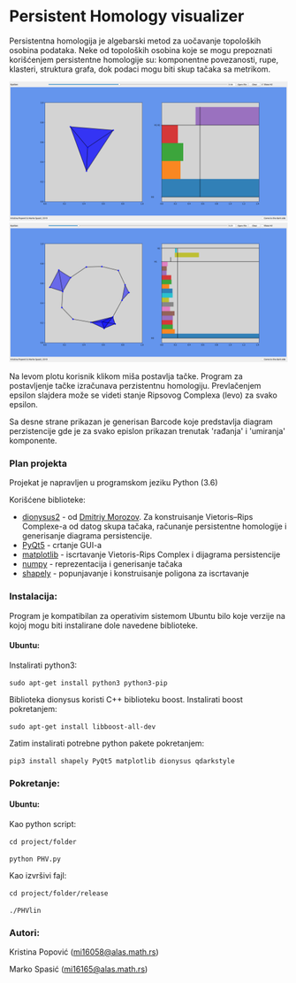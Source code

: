 #  Persistent Homology visualizer

Persistentna homologija je algebarski metod za uočavanje topoloških osobina podataka. Neke od topoloških osobina koje se mogu prepoznati
korišćenjem persistentne homologije su: komponentne povezanosti, rupe, klasteri, struktura grafa, dok podaci mogu biti skup tačaka sa metrikom.


![persistence](screenshots/2.png)
![persistence](screenshots/3.png)

Na levom plotu korisnik klikom miša postavlja tačke. Program za postavljenje tačke izračunava perzistentnu homologiju. 
Prevlačenjem epsilon slajdera može se videti stanje Ripsovog Complexa (levo) za svako epsilon.

Sa desne strane prikazan je generisan Barcode koje predstavlja diagram perzistencije gde je za svako epislon prikazan trenutak 'rađanja' i 'umiranja' komponente.

### Plan projekta

Projekat je napravljen u programskom jeziku Python (3.6)
 
 Korišćene biblioteke:
* [dionysus2](https://mrzv.org/software/dionysus2/) - od [Dmitriy Morozov](https://www.mrzv.org/). Za konstruisanje Vietoris–Rips Complexe-a od datog skupa tačaka, računanje persistentne homologije i generisanje diagrama persistencije.
* [PyQt5](https://pypi.org/project/PyQt5/) - crtanje GUI-a
* [matplotlib](https://matplotlib.org/) - iscrtavanje Vietoris-Rips Complex i dijagrama persistencije
* [numpy](https://www.numpy.org/) - reprezentacija i generisanje tačaka
* [shapely](https://pypi.org/project/Shapely/) - popunjavanje i konstruisanje poligona za iscrtavanje


### Instalacija:

Program je kompatibilan za operativim sistemom Ubuntu bilo koje verzije
na kojoj mogu biti instalirane dole navedene biblioteke.
#### Ubuntu:
Instalirati python3:

`sudo apt-get install python3 python3-pip`

Biblioteka dionysus koristi C++ biblioteku boost. Instalirati boost pokretanjem:

`sudo apt-get install libboost-all-dev`

Zatim instalirati potrebne python pakete pokretanjem:

`pip3 install shapely PyQt5 matplotlib dionysus qdarkstyle`

### Pokretanje:

#### Ubuntu:
Kao python script:

`cd project/folder`

`python PHV.py`

Kao izvršivi fajl:

`cd project/folder/release`

`./PHVlin`

### Autori:
Kristina Popović (mi16058@alas.math.rs)

Marko Spasić (mi16165@alas.math.rs) 